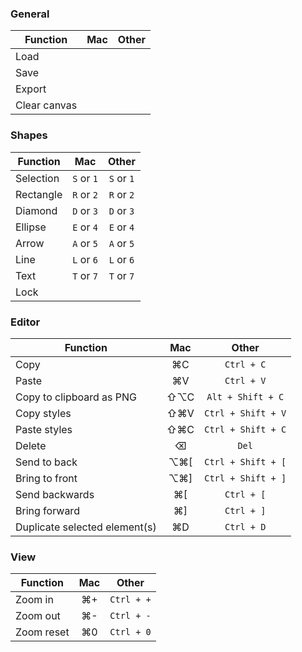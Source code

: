 ### General

| Function     | Mac | Other |
| ------------ | :-: | :---: |
| Load         |
| Save         |
| Export       |
| Clear canvas |

### Shapes

| Function  |    Mac     |   Other    |
| --------- | :--------: | :--------: |
| Selection | `S` or `1` | `S` or `1` |
| Rectangle | `R` or `2` | `R` or `2` |
| Diamond   | `D` or `3` | `D` or `3` |
| Ellipse   | `E` or `4` | `E` or `4` |
| Arrow     | `A` or `5` | `A` or `5` |
| Line      | `L` or `6` | `L` or `6` |
| Text      | `T` or `7` | `T` or `7` |
| Lock      |            |            |

### Editor

| Function                      | Mac  |       Other        |
| ----------------------------- | :--: | :----------------: |
| Copy                          |  ⌘C  |     `Ctrl + C`     |
| Paste                         |  ⌘V  |     `Ctrl + V`     |
| Copy to clipboard as PNG      | ⇧⌥C  | `Alt + Shift + C`  |
| Copy styles                   | ⇧⌘V  | `Ctrl + Shift + V` |
| Paste styles                  | ⇧⌘C  | `Ctrl + Shift + C` |
| Delete                        |  ⌫   |       `Del`        |
| Send to back                  | ⌥⌘\[ | `Ctrl + Shift + [` |
| Bring to front                | ⌥⌘\] | `Ctrl + Shift + ]` |
| Send backwards                | ⌘\[  |     `Ctrl + [`     |
| Bring forward                 | ⌘\]  |     `Ctrl + ]`     |
| Duplicate selected element(s) |  ⌘D  |     `Ctrl + D`     |

### View

| Function   | Mac |   Other    |
| ---------- | :-: | :--------: |
| Zoom in    | ⌘+  | `Ctrl + +` |
| Zoom out   | ⌘-  | `Ctrl + -` |
| Zoom reset | ⌘0  | `Ctrl + 0` |
